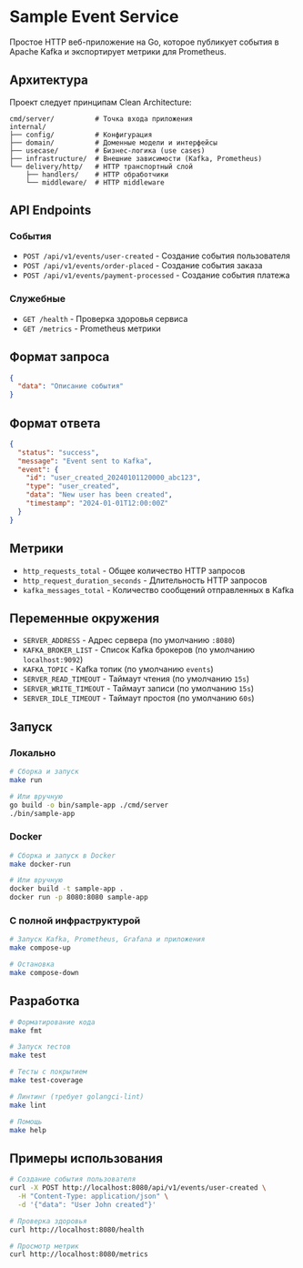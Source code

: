 # Sample Event Service

Простое HTTP веб-приложение на Go, которое публикует события в Apache Kafka и экспортирует метрики для Prometheus.

## Архитектура

Проект следует принципам Clean Architecture:

```
cmd/server/          # Точка входа приложения
internal/
├── config/          # Конфигурация
├── domain/          # Доменные модели и интерфейсы
├── usecase/         # Бизнес-логика (use cases)
├── infrastructure/  # Внешние зависимости (Kafka, Prometheus)
└── delivery/http/   # HTTP транспортный слой
    ├── handlers/    # HTTP обработчики
    └── middleware/  # HTTP middleware
```

## API Endpoints

### События

- `POST /api/v1/events/user-created` - Создание события пользователя
- `POST /api/v1/events/order-placed` - Создание события заказа
- `POST /api/v1/events/payment-processed` - Создание события платежа

### Служебные

- `GET /health` - Проверка здоровья сервиса
- `GET /metrics` - Prometheus метрики

## Формат запроса

```json
{
  "data": "Описание события"
}
```

## Формат ответа

```json
{
  "status": "success",
  "message": "Event sent to Kafka",
  "event": {
    "id": "user_created_20240101120000_abc123",
    "type": "user_created",
    "data": "New user has been created",
    "timestamp": "2024-01-01T12:00:00Z"
  }
}
```

## Метрики

- `http_requests_total` - Общее количество HTTP запросов
- `http_request_duration_seconds` - Длительность HTTP запросов
- `kafka_messages_total` - Количество сообщений отправленных в Kafka

## Переменные окружения

- `SERVER_ADDRESS` - Адрес сервера (по умолчанию `:8080`)
- `KAFKA_BROKER_LIST` - Список Kafka брокеров (по умолчанию `localhost:9092`)
- `KAFKA_TOPIC` - Kafka топик (по умолчанию `events`)
- `SERVER_READ_TIMEOUT` - Таймаут чтения (по умолчанию `15s`)
- `SERVER_WRITE_TIMEOUT` - Таймаут записи (по умолчанию `15s`)
- `SERVER_IDLE_TIMEOUT` - Таймаут простоя (по умолчанию `60s`)

## Запуск

### Локально
```bash
# Сборка и запуск
make run

# Или вручную
go build -o bin/sample-app ./cmd/server
./bin/sample-app
```

### Docker
```bash
# Сборка и запуск в Docker
make docker-run

# Или вручную
docker build -t sample-app .
docker run -p 8080:8080 sample-app
```

### С полной инфраструктурой
```bash
# Запуск Kafka, Prometheus, Grafana и приложения
make compose-up

# Остановка
make compose-down
```

## Разработка

```bash
# Форматирование кода
make fmt

# Запуск тестов
make test

# Тесты с покрытием
make test-coverage

# Линтинг (требует golangci-lint)
make lint

# Помощь
make help
```

## Примеры использования

```bash
# Создание события пользователя
curl -X POST http://localhost:8080/api/v1/events/user-created \
  -H "Content-Type: application/json" \
  -d '{"data": "User John created"}'

# Проверка здоровья
curl http://localhost:8080/health

# Просмотр метрик
curl http://localhost:8080/metrics
```
